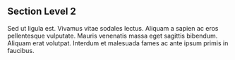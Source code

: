 ## Section Level 2

Sed ut ligula est. Vivamus vitae sodales lectus. Aliquam a sapien ac eros pellentesque vulputate. Mauris venenatis massa eget sagittis bibendum. Aliquam erat volutpat. Interdum et malesuada fames ac ante ipsum primis in faucibus.
